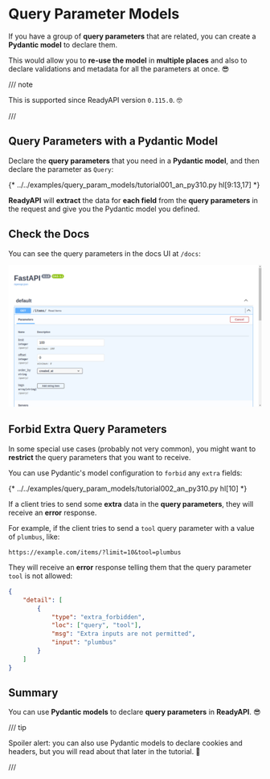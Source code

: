 # Query Parameter Models

If you have a group of **query parameters** that are related, you can create a **Pydantic model** to declare them.

This would allow you to **re-use the model** in **multiple places** and also to declare validations and metadata for all the parameters at once. 😎

/// note

This is supported since ReadyAPI version `0.115.0`. 🤓

///

## Query Parameters with a Pydantic Model

Declare the **query parameters** that you need in a **Pydantic model**, and then declare the parameter as `Query`:

{* ../../examples/query_param_models/tutorial001_an_py310.py hl[9:13,17] *}

**ReadyAPI** will **extract** the data for **each field** from the **query parameters** in the request and give you the Pydantic model you defined.

## Check the Docs

You can see the query parameters in the docs UI at `/docs`:

<div class="screenshot">
<img src="/img/tutorial/query-param-models/image01.png">
</div>

## Forbid Extra Query Parameters

In some special use cases (probably not very common), you might want to **restrict** the query parameters that you want to receive.

You can use Pydantic's model configuration to `forbid` any `extra` fields:

{* ../../examples/query_param_models/tutorial002_an_py310.py hl[10] *}

If a client tries to send some **extra** data in the **query parameters**, they will receive an **error** response.

For example, if the client tries to send a `tool` query parameter with a value of `plumbus`, like:

```http
https://example.com/items/?limit=10&tool=plumbus
```

They will receive an **error** response telling them that the query parameter `tool` is not allowed:

```json
{
    "detail": [
        {
            "type": "extra_forbidden",
            "loc": ["query", "tool"],
            "msg": "Extra inputs are not permitted",
            "input": "plumbus"
        }
    ]
}
```

## Summary

You can use **Pydantic models** to declare **query parameters** in **ReadyAPI**. 😎

/// tip

Spoiler alert: you can also use Pydantic models to declare cookies and headers, but you will read about that later in the tutorial. 🤫

///

